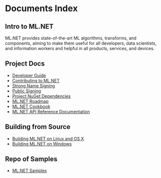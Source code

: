 Documents Index
===============

Intro to ML.NET
---------------

ML.NET provides state-of-the-art ML algorithms, transforms, and components, aiming to make them useful for all developers, data scientists, and information workers and helpful in all products, services, and devices.

Project Docs
------------

- [Developer Guide](project-docs/developer-guide.md)
- [Contributing to ML.NET](project-docs/contributing.md)
- [Strong Name Signing](https://github.com/dotnet/runtime/blob/main/docs/project/strong-name-signing.md)
- [Public Signing](https://github.com/dotnet/runtime/blob/main/docs/project/public-signing.md)
- [Project NuGet Dependencies](https://github.com/dotnet/buildtools/blob/master/Documentation/project-nuget-dependencies.md)
- [ML.NET Roadmap](https://github.com/dotnet/machinelearning/blob/main/README.md)
- [ML.NET Cookbook](code/MlNetCookBook.md)
- [ML.NET API Reference Documentation](https://docs.microsoft.com/dotnet/api/?view=ml-dotnet)

Building from Source
--------------------

- [Building ML.NET on Linux and OS X](building/unix-instructions.md)
- [Building ML.NET on Windows](building/windows-instructions.md)

Repo of Samples
---------------

- [ML.NET Samples](https://github.com/dotnet/machinelearning-samples/blob/main/README.md)
